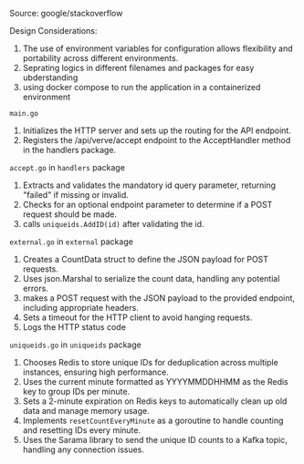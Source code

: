 Source: google/stackoverflow

Design Considerations:
1. The use of environment variables for configuration allows flexibility and portability across different environments.
2. Seprating logics in different filenames and packages for easy ubderstanding
3. using docker compose to run the application in a containerized environment

`main.go`

1. Initializes the HTTP server and sets up the routing for the API endpoint.
3. Registers the /api/verve/accept endpoint to the AcceptHandler method in the handlers package.
   
`accept.go` in `handlers` package

1. Extracts and validates the mandatory id query parameter, returning "failed" if missing or invalid.
2. Checks for an optional endpoint parameter to determine if a POST request should be made.
3. calls `uniqueids.AddID(id)` after validating the id.
   


`external.go` in `external` package
1. Creates a CountData struct to define the JSON payload for POST requests.
2. Uses json.Marshal to serialize the count data, handling any potential errors.
3. makes a POST request with the JSON payload to the provided endpoint, including appropriate headers.
4. Sets a timeout for the HTTP client to avoid hanging requests.
5. Logs the HTTP status code 

`uniqueids.go` in `uniqueids` package
1.  Chooses Redis to store unique IDs for deduplication across multiple instances, ensuring high performance.
2.  Uses the current minute formatted as YYYYMMDDHHMM as the Redis key to group IDs per minute.
3.  Sets a 2-minute expiration on Redis keys to automatically clean up old data and manage memory usage.
4.  Implements `resetCountEveryMinute` as a goroutine to handle counting and resetting IDs every minute.
5.   Uses the Sarama library to send the unique ID counts to a Kafka topic, handling any connection issues.
